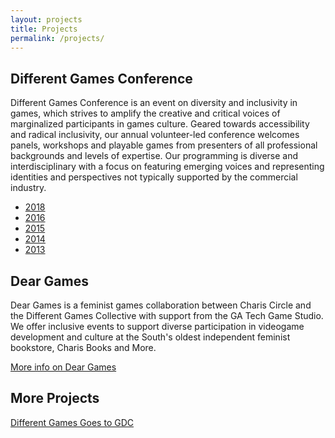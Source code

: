 ```yaml
---
layout: projects
title: Projects
permalink: /projects/
---
```


## Different Games Conference
Different Games Conference is an event on diversity and inclusivity in games, which strives to amplify the creative and critical voices of marginalized participants in games culture. Geared towards accessibility and radical inclusivity, our annual volunteer-led conference welcomes panels, workshops and playable games from presenters of all professional backgrounds and levels of expertise. Our programming is diverse and interdisciplinary with a focus on featuring emerging voices and representing identities and perspectives not typically supported by the commercial industry.

* [2018](http://2018.differentgames.org)
* [2016](http://2016.differentgames.org)
* [2015](http://2015.differentgames.org)
* [2014](http://2014.differentgames.org)
* [2013](http://www.polygon.com/2013/4/30/4281054/different-games-conference-diversity-inclusivity-online-harassment-empathy)

## Dear Games

Dear Games is a feminist games collaboration between Charis Circle and the Different Games Collective with support from the GA Tech Game Studio. We offer inclusive events to support diverse participation in videogame development and culture at the South's oldest independent feminist bookstore, Charis Books and More.

[More info on Dear Games](http://deargames.tumblr.com/)

## More Projects
[Different Games Goes to GDC](/dg-at-gdc/)
